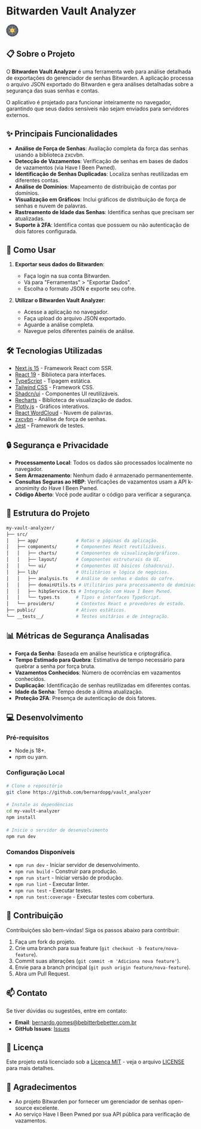 # Bitwarden Vault Analyzer

![Bitwarden Vault Analyzer Logo](/public/favicon-32x32.png)

## 📋 Sobre o Projeto

O **Bitwarden Vault Analyzer** é uma ferramenta web para análise detalhada de exportações do gerenciador de senhas Bitwarden. A aplicação processa o arquivo JSON exportado do Bitwarden e gera análises detalhadas sobre a segurança das suas senhas e contas.

O aplicativo é projetado para funcionar inteiramente no navegador, garantindo que seus dados sensíveis não sejam enviados para servidores externos.

## ✨ Principais Funcionalidades

- **Análise de Força de Senhas**: Avaliação completa da força das senhas usando a biblioteca zxcvbn.
- **Detecção de Vazamentos**: Verificação de senhas em bases de dados de vazamentos (via Have I Been Pwned).
- **Identificação de Senhas Duplicadas**: Localiza senhas reutilizadas em diferentes contas.
- **Análise de Domínios**: Mapeamento de distribuição de contas por domínios.
- **Visualização em Gráficos**: Inclui gráficos de distribuição de força de senhas e nuvem de palavras.
- **Rastreamento de Idade das Senhas**: Identifica senhas que precisam ser atualizadas.
- **Suporte à 2FA**: Identifica contas que possuem ou não autenticação de dois fatores configurada.

## 🚀 Como Usar

1. **Exportar seus dados do Bitwarden**:

   - Faça login na sua conta Bitwarden.
   - Vá para "Ferramentas" > "Exportar Dados".
   - Escolha o formato JSON e exporte seu cofre.

2. **Utilizar o Bitwarden Vault Analyzer**:
   - Acesse a aplicação no navegador.
   - Faça upload do arquivo JSON exportado.
   - Aguarde a análise completa.
   - Navegue pelos diferentes painéis de análise.

## 🛠️ Tecnologias Utilizadas

- [Next.js 15](https://nextjs.org/) - Framework React com SSR.
- [React 19](https://react.dev/) - Biblioteca para interfaces.
- [TypeScript](https://www.typescriptlang.org/) - Tipagem estática.
- [Tailwind CSS](https://tailwindcss.com/) - Framework CSS.
- [Shadcn/ui](https://ui.shadcn.com/) - Componentes UI reutilizáveis.
- [Recharts](https://recharts.org/) - Biblioteca de visualização de dados.
- [Plotly.js](https://plotly.com/javascript/) - Gráficos interativos.
- [React WordCloud](https://github.com/chrisrzhou/react-wordcloud) - Nuvem de palavras.
- [zxcvbn](https://github.com/dropbox/zxcvbn) - Análise de força de senhas.
- [Jest](https://jestjs.io/) - Framework de testes.

## 🔒 Segurança e Privacidade

- **Processamento Local**: Todos os dados são processados localmente no navegador.
- **Sem Armazenamento**: Nenhum dado é armazenado permanentemente.
- **Consultas Seguras ao HIBP**: Verificações de vazamentos usam a API k-anonimity do Have I Been Pwned.
- **Código Aberto**: Você pode auditar o código para verificar a segurança.

## 🧩 Estrutura do Projeto

```bash
my-vault-analyzer/
├── src/
│   ├── app/              # Rotas e páginas da aplicação.
│   ├── components/       # Componentes React reutilizáveis.
│   │   ├── charts/       # Componentes de visualização/gráficos.
│   │   ├── layout/       # Componentes estruturais da UI.
│   │   └── ui/           # Componentes UI básicos (shadcn/ui).
│   ├── lib/              # Utilitários e lógica de negócios.
│   │   ├── analysis.ts   # Análise de senhas e dados do cofre.
│   │   ├── domainUtils.ts # Utilitários para processamento de domínios.
│   │   ├── hibpService.ts # Integração com Have I Been Pwned.
│   │   └── types.ts      # Tipos e interfaces TypeScript.
│   └── providers/        # Contextos React e provedores de estado.
├── public/               # Ativos estáticos.
└── __tests__/            # Testes unitários e de integração.
```

## 📊 Métricas de Segurança Analisadas

- **Força da Senha**: Baseada em análise heurística e criptográfica.
- **Tempo Estimado para Quebra**: Estimativa de tempo necessário para quebrar a senha por força bruta.
- **Vazamentos Conhecidos**: Número de ocorrências em vazamentos conhecidos.
- **Duplicação**: Identificação de senhas reutilizadas em diferentes contas.
- **Idade da Senha**: Tempo desde a última atualização.
- **Proteção 2FA**: Presença de autenticação de dois fatores.

## 💻 Desenvolvimento

### Pré-requisitos

- Node.js 18+.
- npm ou yarn.

### Configuração Local

```bash
# Clone o repositório
git clone https://github.com/bernardopg/vault_analyzer

# Instale as dependências
cd my-vault-analyzer
npm install

# Inicie o servidor de desenvolvimento
npm run dev
```

### Comandos Disponíveis

- `npm run dev` - Iniciar servidor de desenvolvimento.
- `npm run build` - Construir para produção.
- `npm run start` - Iniciar versão de produção.
- `npm run lint` - Executar linter.
- `npm run test` - Executar testes.
- `npm run test:coverage` - Executar testes com cobertura.

## 🤝 Contribuição

Contribuições são bem-vindas! Siga os passos abaixo para contribuir:

1. Faça um fork do projeto.
2. Crie uma branch para sua feature (`git checkout -b feature/nova-feature`).
3. Commit suas alterações (`git commit -m 'Adiciona nova feature'`).
4. Envie para a branch principal (`git push origin feature/nova-feature`).
5. Abra um Pull Request.

## 📫 Contato

Se tiver dúvidas ou sugestões, entre em contato:

- **Email**: bernardo.gomes@bebitterbebetter.com.br
- **GitHub Issues**: [Issues](https://github.com/bernardopg/vault_analyzer/issues)

## 📄 Licença

Este projeto está licenciado sob a [Licença MIT](LICENSE) - veja o arquivo [LICENSE](LICENSE) para mais detalhes.

## 🙏 Agradecimentos

- Ao projeto Bitwarden por fornecer um gerenciador de senhas open-source excelente.
- Ao serviço Have I Been Pwned por sua API pública para verificação de vazamentos.
